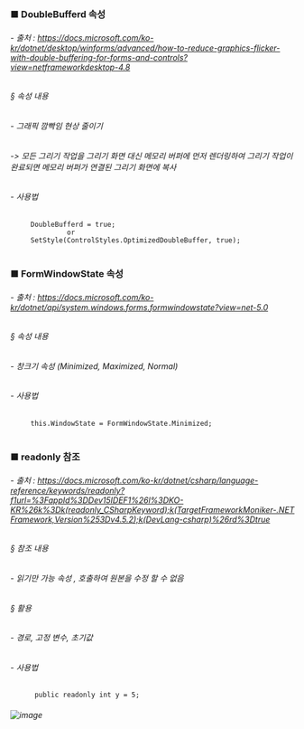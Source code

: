 #
### ■ DoubleBufferd 속성
###### - 출처 : https://docs.microsoft.com/ko-kr/dotnet/desktop/winforms/advanced/how-to-reduce-graphics-flicker-with-double-buffering-for-forms-and-controls?view=netframeworkdesktop-4.8
###### § 속성 내용
######   - 그래픽 깜빡임 현상 줄이기
######     -> 모든 그리기 작업을 그리기 화면 대신 메모리 버퍼에 먼저 렌더링하여 그리기 작업이 완료되면 메모리 버퍼가 연결된 그리기 화면에 복사
###### - 사용법 
         DoubleBufferd = true;
                  or
         SetStyle(ControlStyles.OptimizedDoubleBuffer, true);

#
### ■ FormWindowState 속성 
###### - 출처 : https://docs.microsoft.com/ko-kr/dotnet/api/system.windows.forms.formwindowstate?view=net-5.0
###### § 속성 내용
######   - 창크기 속성 (Minimized, Maximized, Normal)
###### - 사용법 
         this.WindowState = FormWindowState.Minimized;
         
#
### ■ readonly 참조
###### - 출처 : https://docs.microsoft.com/ko-kr/dotnet/csharp/language-reference/keywords/readonly?f1url=%3FappId%3DDev15IDEF1%26l%3DKO-KR%26k%3Dk(readonly_CSharpKeyword);k(TargetFrameworkMoniker-.NETFramework,Version%253Dv4.5.2);k(DevLang-csharp)%26rd%3Dtrue
###### § 참조 내용
######   - 읽기만 가능 속성 , 호출하여 원본을 수정 할 수 없음
###### § 활용
######   - 경로, 고정 변수, 초기값
###### - 사용법 
          public readonly int y = 5;
###### ![image](https://user-images.githubusercontent.com/74608323/111095967-e25db700-8581-11eb-8108-d037ca0b01f7.png)
